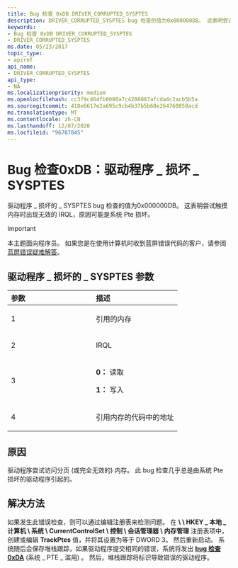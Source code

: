 ```yaml
---
title: Bug 检查 0xDB DRIVER_CORRUPTED_SYSPTES
description: DRIVER_CORRUPTED_SYSPTES bug 检查的值为0x000000DB。 这表明尝试触摸内存时出现无效的 IRQL，原因可能是系统 Pte 损坏。
keywords:
- Bug 检查 0xDB DRIVER_CORRUPTED_SYSPTES
- DRIVER_CORRUPTED_SYSPTES
ms.date: 05/23/2017
topic_type:
- apiref
api_name:
- DRIVER_CORRUPTED_SYSPTES
api_type:
- NA
ms.localizationpriority: medium
ms.openlocfilehash: cc3f9c464fb8080a7c4208087afcda4c2acb5b5a
ms.sourcegitcommit: 418e6617e2a695c9cb4b37b5b60e264760858acd
ms.translationtype: MT
ms.contentlocale: zh-CN
ms.lasthandoff: 12/07/2020
ms.locfileid: "96787845"
---
```

# <a name="bug-check-0xdb-driver_corrupted_sysptes"></a>Bug 检查0xDB：驱动程序 \_ 损坏 \_ SYSPTES


驱动程序 \_ 损坏的 \_ SYSPTES bug 检查的值为0x000000DB。 这表明尝试触摸内存时出现无效的 IRQL，原因可能是系统 Pte 损坏。

> [!IMPORTANT]
> 本主题面向程序员。 如果您是在使用计算机时收到蓝屏错误代码的客户，请参阅[蓝屏错误疑难解答](https://www.windows.com/stopcode)。


## <a name="driver_corrupted_sysptes-parameters"></a>驱动程序 \_ 损坏的 \_ SYSPTES 参数


<table>
<colgroup>
<col width="50%" />
<col width="50%" />
</colgroup>
<thead>
<tr class="header">
<th align="left">参数</th>
<th align="left">描述</th>
</tr>
</thead>
<tbody>
<tr class="odd">
<td align="left"><p>1</p></td>
<td align="left"><p>引用的内存</p></td>
</tr>
<tr class="even">
<td align="left"><p>2</p></td>
<td align="left"><p>IRQL</p></td>
</tr>
<tr class="odd">
<td align="left"><p>3</p></td>
<td align="left"><p><strong>0：</strong> 读取</p>
<p><strong>1：</strong> 写入</p></td>
</tr>
<tr class="even">
<td align="left"><p>4</p></td>
<td align="left"><p>引用内存的代码中的地址</p></td>
</tr>
</tbody>
</table>

 

<a name="cause"></a>原因
-----

驱动程序尝试访问分页 (或完全无效的) 内存。 此 bug 检查几乎总是由系统 Pte 损坏的驱动程序引起的。

<a name="resolution"></a>解决方法
----------

如果发生此错误检查，则可以通过编辑注册表来检测问题。 在 **\\ \\ HKEY \_ 本地 \_ 计算机 \\ 系统 \\ CurrentControlSet \\ 控制 \\ 会话管理器 \\ 内存管理** 注册表项中，创建或编辑 **TrackPtes** 值，并将其设置为等于 DWORD 3。 然后重新启动。 系统随后会保存堆栈跟踪，如果驱动程序提交相同的错误，系统将发出 [**bug 检查 0xDA**](bug-check-0xda--system-pte-misuse.md) (系统 \_ PTE \_ 滥用) 。 然后，堆栈跟踪将标识导致错误的驱动程序。

 

 




